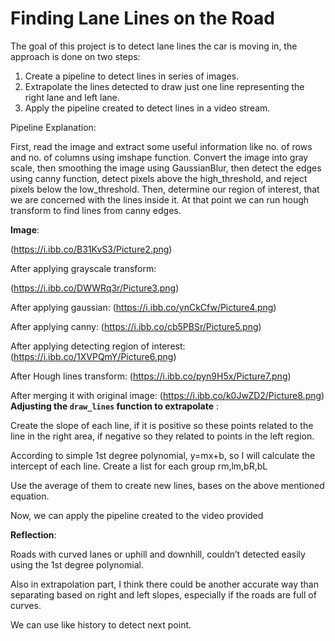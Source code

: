# Finding Lane Lines on the Road

The goal of this project is to detect lane lines the car is moving in, the approach is done on two steps:

 1. Create a pipeline to detect lines in series of images.
 2. Extrapolate the lines detected to draw just one line representing the right lane and left lane.
 3. Apply the pipeline created to detect lines in a video stream.

Pipeline Explanation:

First, read the image and extract some useful information like no. of rows and no. of columns using imshape function. Convert the image into gray scale, then smoothing the image using GaussianBlur, then detect the edges using canny function, detect pixels above the high_threshold, and reject pixels below the low_threshold.
Then, determine our region of interest, that we are concerned with the lines inside it. At that point we can run hough transform to find lines from canny edges.

**Image**:

(https://i.ibb.co/B31KvS3/Picture2.png)

After applying grayscale transform:

(https://i.ibb.co/DWWRq3r/Picture3.png)

After applying gaussian:
(https://i.ibb.co/ynCkCfw/Picture4.png)

After applying canny:
(https://i.ibb.co/cb5PBSr/Picture5.png)


After applying detecting region of interest:
(https://i.ibb.co/1XVPQmY/Picture6.png)

After Hough lines transform:
(https://i.ibb.co/pyn9H5x/Picture7.png)

After merging it with original image:
(https://i.ibb.co/k0JwZD2/Picture8.png)
**Adjusting the `draw_lines` function to extrapolate** :

Create the slope of each line, if it is positive so these points related to the line in the right area, if negative so they related to points in the left region.

According to simple 1st degree polynomial, y=mx+b, so I will calculate the intercept of each line. Create a list for each group rm,lm,bR,bL

Use the average of them to create new lines, bases on the above mentioned equation.

Now, we can apply the pipeline created to the video provided

**Reflection**:

Roads with curved lanes or uphill and downhill, couldn’t detected easily using the 1st degree polynomial.

Also in extrapolation part, I think there could be another accurate way than separating based on right and left slopes, especially if the roads are full of curves.

We can use like history to detect next point.
